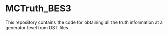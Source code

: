 # MCTruth_BES3
This repository contains the code for obtaining all the truth information at a generator level from DST files
